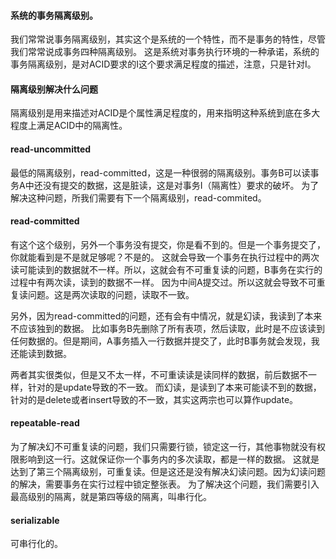 #### 系统的事务隔离级别。
我们常常说事务隔离级别，其实这个是系统的一个特性，而不是事务的特性，尽管我们常常说成事务四种隔离级别。
这是系统对事务执行环境的一种承诺，系统的事务隔离级别，是对ACID要求的I这个要求满足程度的描述，注意，只是针对I。

#### 隔离级别解决什么问题
隔离级别是用来描述对ACID是个属性满足程度的，用来指明这种系统到底在多大程度上满足ACID中的隔离性。

#### read-uncommitted
最低的隔离级别，read-committed，这是一种很弱的隔离级别。事务B可以读事务A中还没有提交的数据，这是脏读，这是对事务I（隔离性）要求的破坏。
为了解决这种问题，所我们需要有下一个隔离级别，read-commited。

#### read-committed
有这个这个级别，另外一个事务没有提交，你是看不到的。但是一个事务提交了，你就能看到是不是就足够呢？不是的。
这就会导致一个事务在执行过程中的两次读可能读到的数据就不一样。所以，这就会有不可重复读的问题，B事务在实行的过程中有两次读，读到的数据不一样。
因为中间A提交过。所以这就会导致不可重复读问题。这是两次读取的问题，读取不一致。

另外，因为read-committed的问题，还有会有中情况，就是幻读，我读到了本来不应该独到的数据。
比如事务B先删除了所有表项，然后读取，此时是不应该读到任何数据的。但是期间，A事务插入一行数据并提交了，此时B事务就会发现，我还能读到数据。

两者其实很类似，但是又不太一样，不可重读读是读同样的数据，前后数据不一样，针对的是update导致的不一致。
而幻读，是读到了本来可能读不到的数据，针对的是delete或者insert导致的不一致，其实这两宗也可以算作update。

#### repeatable-read
为了解决幻不可重复读的问题，我们只需要行锁，锁定这一行，其他事物就没有权限影响到这一行。这就保证你一个事务内的多次读取，都是一样的数据。
这就是达到了第三个隔离级别，可重复读。但是这还是没有解决幻读问题。因为幻读问题的解决，需要事务在实行过程中锁定整张表。
为了解决这个问题，我们需要引入最高级别的隔离，就是第四等级的隔离，叫串行化。

#### serializable
可串行化的。
